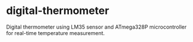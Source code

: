 # digital-thermometer
Digital thermometer using LM35 sensor and ATmega328P microcontroller for real-time temperature measurement.
